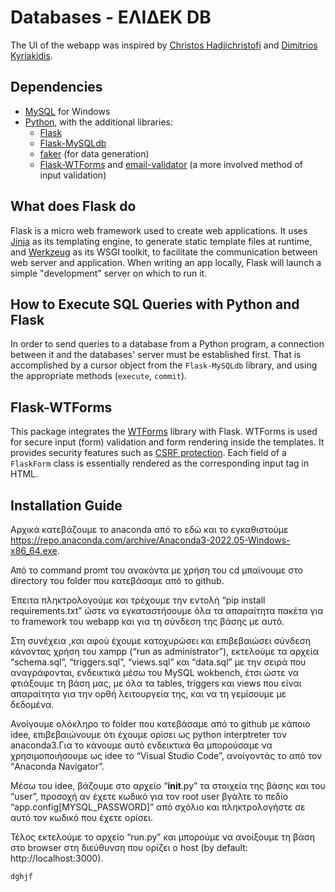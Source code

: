 # Databases - ΕΛΙΔΕΚ DB

The UI of the webapp was inspired by [Christos Hadjichristofi](https://github.com/ChristosHadjichristofi) and [Dimitrios Kyriakidis](https://github.com/DimK19).

## Dependencies

 - [MySQL](https://www.mysql.com/) for Windows
 - [Python](https://www.python.org/downloads/), with the additional libraries:
    - [Flask](https://flask.palletsprojects.com/en/2.0.x/)
    - [Flask-MySQLdb](https://flask-mysqldb.readthedocs.io/en/latest/)
    - [faker](https://faker.readthedocs.io/en/master/) (for data generation)
    - [Flask-WTForms](https://flask-wtf.readthedocs.io/en/1.0.x/) and [email-validator](https://pypi.org/project/email-validator/) (a more involved method of input validation)

## What does Flask do

Flask is a micro web framework used to create web applications. It uses [Jinja](https://jinja.palletsprojects.com/en/3.0.x/) as its templating engine, to generate static template files at runtime, and [Werkzeug](https://www.palletsprojects.com/p/werkzeug/) as its WSGI toolkit, to facilitate the communication between web server and application. When writing an app locally, Flask will launch a simple "development" server on which to run it.

## How to Execute SQL Queries with Python and Flask

In order to send queries to a database from a Python program, a connection between it and the databases' server must be established first. That is accomplished by a cursor object from the `Flask-MySQLdb` library, and using the appropriate methods (`execute`, `commit`).

## Flask-WTForms

This package integrates the [WTForms](https://wtforms.readthedocs.io/en/3.0.x/) library with Flask. WTForms is used for secure input (form) validation and form rendering inside the templates. It provides security features such as [CSRF protection](https://en.wikipedia.org/wiki/Cross-site_request_forgery). Each field of a `FlaskForm` class is essentially rendered as the corresponding input tag in HTML.

## Installation Guide

Αρχικά κατεβάζουμε το anaconda από το εδώ και το εγκαθιστούμε https://repo.anaconda.com/archive/Anaconda3-2022.05-Windows-x86_64.exe.

Από το command promt του ανακόντα με χρήση του cd μπαίνουμε στο directory του folder που κατεβάσαμε από το github.

Έπειτα πληκτρολογούμε και τρέχουμε την εντολή “pip install requirements.txt” ώστε να εγκαταστήσουμε όλα τα απαραίτητα πακέτα για το framework  του webapp και για τη σύνδεση της βάσης  με αυτό.

Στη συνέχεια ,και αφού έχουμε κατοχυρώσει και επιβεβαιώσει σύνδεση κάνοντας χρήση του xampp (“run as administrator”), εκτελούμε τα αρχεία “schema.sql”, “triggers.sql”, “views.sql” και “data.sql” με την σειρά που αναγράφονται, ενδεικτικά μέσω του MySQL wokbench, έτσι ώστε να φτιάξουμε τη βάση μας, με όλα τα tables, triggers και views που είναι απαραίτητα για την ορθή λειτουργεία της, και να τη γεμίσουμε με δεδομένα.

Ανοίγουμε ολόκληρο το folder που κατεβάσαμε από το github με κάποιο idee,  επιβεβαιώνουμε ότι έχουμε ορίσει ως python interptreter τον anaconda3.Για το κάνουμε αυτό ενδεικτικά θα μπορούσαμε να χρησιμοποιήσουμε ως idee το “Visual Studio Code”, ανοίγοντάς το από τον “Anaconda Navigator”.

Μέσω του idee, βάζουμε στο αρχείο  “__init__.py” τα στοιχεία της βάσης και του “user”, προσοχή αν έχετε κωδικό για τον root user βγάλτε το πεδίο “app.config[MYSQL_PASSWORD]” από σχόλιο και πληκτρολογήστε σε αυτό τον κωδικό που έχετε ορίσει. 

Τέλος εκτελούμε το αρχείο “run.py” και μπορούμε να ανοίξουμε τη βάση στο browser στη διεύθυνση που ορίζει ο host (by default: http://localhost:3000). 

```dghjf```

